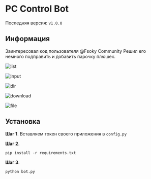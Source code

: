 # PC Control Bot
Последняя версия: `v1.0.0`

## Информация
Заинтересовал код пользователя @Fsoky Community
Решил его немного подправить и добавить парочку плюшек.


![list](https://user-images.githubusercontent.com/96006818/180599769-06db50c7-c2e7-4b67-a09a-d47339cddbf9.png)


![input](https://user-images.githubusercontent.com/96006818/180599774-fd3bc0c3-8dbd-46ad-a8df-279350fc3bc3.png)


![dir](https://user-images.githubusercontent.com/96006818/180599782-27f07dea-c5b8-4347-8b10-bd2dbccf263a.png)


![download](https://user-images.githubusercontent.com/96006818/180599789-db706f3a-6373-4b44-acee-6104bdfca864.png)


![file](https://user-images.githubusercontent.com/96006818/180599796-467b1477-e231-43da-a8a6-e0068c13854f.png)


## Установка
**Шаг 1**. Вставляем токен своего приложения в `config.py`

**Шаг 2**.
```python
pip install -r requirements.txt
```

**Шаг 3**.
```python
python bot.py
```

